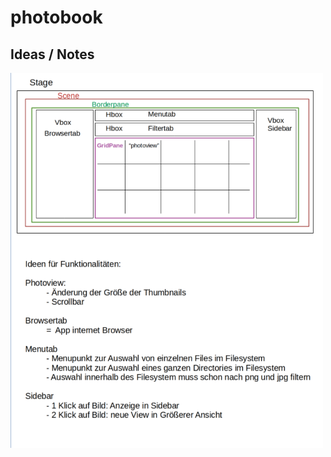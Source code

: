 # photobook

## Ideas / Notes
<img align="center" width="500" height="600" src="./skizzePhotobook.png">
